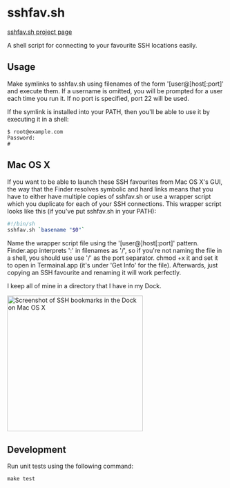 # sshfav.sh

[sshfav.sh project page](https://timsheridan.org/project/sshfav.sh)

A shell script for connecting to your favourite SSH locations easily.

## Usage

Make symlinks to sshfav.sh using filenames of the form '[user@]host[:port]' and execute them. If a username is omitted, you will be prompted for a user each time you run it. If no port is specified, port 22 will be used.

If the symlink is installed into your PATH, then you'll be able to use it by executing it in a shell:

```
$ root@example.com
Password:
# 
```

## Mac OS X

If you want to be able to launch these SSH favourites from Mac OS X's GUI, the way that the Finder resolves symbolic and hard links means that you have to either have multiple copies of sshfav.sh or use a wrapper script which you duplicate for each of your SSH connections. This wrapper script looks like this (if you've put sshfav.sh in your PATH):

```sh
#!/bin/sh
sshfav.sh `basename "$0"`
```

Name the wrapper script file using the '[user@]host[:port]' pattern. Finder.app interprets ':' in filenames as '/', so if you're not naming the file in a shell, you should use use '/' as the port separator. chmod +x it and set it to open in Termainal.app (it's under 'Get Info' for the file). Afterwards, just copying an SSH favourite and renaming it will work perfectly.

I keep all of mine in a directory that I have in my Dock.

<img src="http://timsheridan.org/asset/image/sshfav_1.2_osx.png" width="314px" alt="Screenshot of SSH bookmarks in the Dock on Mac OS X">

## Development

Run unit tests using the following command:

```
make test
```
